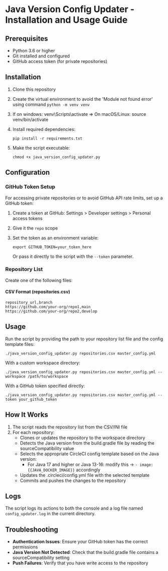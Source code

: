 # Java Version Config Updater - Installation and Usage Guide

## Prerequisites
- Python 3.6 or higher
- Git installed and configured
- GitHub access token (for private repositories)

## Installation

1. Clone this repository

2. Create the virtual environment to avoid the 'Module not found error' 
using command `python -m venv venv`

3. If on windows: venv\Scripts\activate => On macOS/Linux: source venv/bin/activate

4. Install required dependencies:
   ```
   pip install -r requirements.txt
   ```

5. Make the script executable:
   ```
   chmod +x java_version_config_updater.py
   ```

## Configuration

### GitHub Token Setup
For accessing private repositories or to avoid GitHub API rate limits, set up a GitHub token:

1. Create a token at GitHub: Settings > Developer settings > Personal access tokens
2. Give it the `repo` scope
3. Set the token as an environment variable:
   ```
   export GITHUB_TOKEN=your_token_here
   ```
   
   Or pass it directly to the script with the `--token` parameter.

### Repository List

Create one of the following files:

#### CSV Format (repositories.csv)
```
repository_url,branch
https://github.com/your-org/repo1,main
https://github.com/your-org/repo2,develop
```

## Usage

Run the script by providing the path to your repository list file and the config template files:

```
./java_version_config_updater.py repositories.csv master_config.yml
```

With a custom workspace directory:

```
./java_version_config_updater.py repositories.csv master_config.yml --workspace /path/to/workspace
```

With a GitHub token specified directly:

```
./java_version_config_updater.py repositories.csv master_config.yml --token your_github_token
```

## How It Works

1. The script reads the repository list from the CSV/INI file
2. For each repository:
   - Clones or updates the repository to the workspace directory
   - Detects the Java version from the build.gradle file by reading the sourceCompatibility value
   - Selects the appropriate CircleCI config template based on the Java version:
     - For Java 17 and higher or Java 13-16: modify this -> `- image: {{JAVA_DOCKER_IMAGE}}` accordingly
   - Updates the .circleci/config.yml file with the selected template
   - Commits and pushes the changes to the repository

## Logs

The script logs its actions to both the console and a log file named `config_updater.log` in the current directory.

## Troubleshooting

- **Authentication Issues**: Ensure your GitHub token has the correct permissions
- **Java Version Not Detected**: Check that the build.gradle file contains a sourceCompatibility setting
- **Push Failures**: Verify that you have write access to the repository